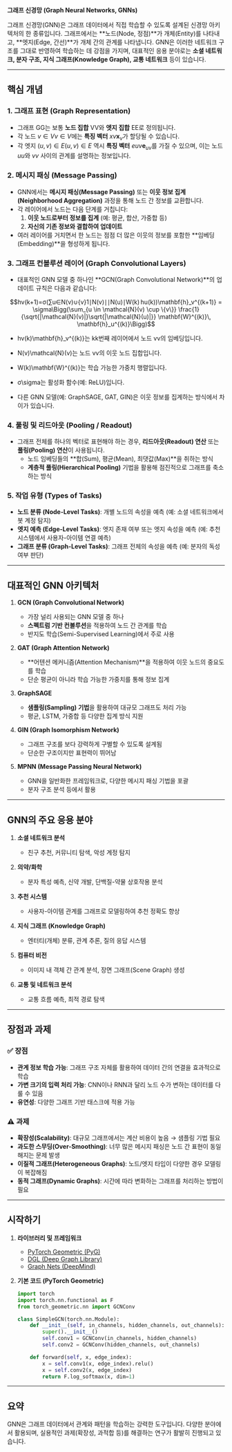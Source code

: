 **그래프 신경망 (Graph Neural Networks, GNNs)**

그래프 신경망(GNN)은 그래프 데이터에서 직접 학습할 수 있도록 설계된 신경망 아키텍처의 한 종류입니다. 그래프에서는 **노드(Node, 정점)**가 개체(Entity)를 나타내고, **엣지(Edge, 간선)**가 개체 간의 관계를 나타냅니다. GNN은 이러한 네트워크 구조를 그대로 반영하여 학습하는 데 강점을 가지며, 대표적인 응용 분야로는 **소셜 네트워크, 분자 구조, 지식 그래프(Knowledge Graph), 교통 네트워크** 등이 있습니다.

---

## **핵심 개념**

### 1. **그래프 표현 (Graph Representation)**

- 그래프 GG는 보통 **노드 집합** VV와 **엣지 집합** EE로 정의됩니다.
- 각 노드 $v∈Vv \in V$에는 **특징 벡터** $xv\mathbf{x}_v$가 할당될 수 있습니다.
- 각 엣지 $(u,v)∈E(u, v) \in E$ 역시 **특징 벡터** $euv\mathbf{e}_{uv}$를 가질 수 있으며, 이는 노드 $uu$와 $vv$ 사이의 관계를 설명하는 정보입니다.

### 2. **메시지 패싱 (Message Passing)**

- GNN에서는 **메시지 패싱(Message Passing)** 또는 **이웃 정보 집계(Neighborhood Aggregation)** 과정을 통해 노드 간 정보를 교환합니다.
- 각 레이어에서 노드는 다음 단계를 거칩니다:
    1. **이웃 노드로부터 정보를 집계** (예: 평균, 합산, 가중합 등)
    2. **자신의 기존 정보와 결합하여 업데이트**
- 여러 레이어를 거치면서 한 노드는 점점 더 많은 이웃의 정보를 포함한 **임베딩(Embedding)**을 형성하게 됩니다.

### 3. **그래프 컨볼루션 레이어 (Graph Convolutional Layers)**

- 대표적인 GNN 모델 중 하나인 **GCN(Graph Convolutional Network)**의 업데이트 규칙은 다음과 같습니다:

$$hv(k+1)=σ(∑u∈N(v)∪{v}1∣N(v)∣∣N(u)∣W(k) hu(k))\mathbf{h}_v^{(k+1)} = \sigma\Bigg(\sum_{u \in \mathcal{N}(v) \cup \{v\}} \frac{1}{\sqrt{|\mathcal{N}(v)|}\sqrt{|\mathcal{N}(u)|}} \mathbf{W}^{(k)}\, \mathbf{h}_u^{(k)}\Bigg)$$

- hv(k)\mathbf{h}_v^{(k)}는 kk번째 레이어에서 노드 vv의 임베딩입니다.
    
- N(v)\mathcal{N}(v)는 노드 vv의 이웃 노드 집합입니다.
    
- W(k)\mathbf{W}^{(k)}는 학습 가능한 가중치 행렬입니다.
    
- σ\sigma는 활성화 함수(예: ReLU)입니다.
    
- 다른 GNN 모델(예: GraphSAGE, GAT, GIN)은 이웃 정보를 집계하는 방식에서 차이가 있습니다.
    

### 4. **풀링 및 리드아웃 (Pooling / Readout)**

- 그래프 전체를 하나의 벡터로 표현해야 하는 경우, **리드아웃(Readout) 연산** 또는 **풀링(Pooling) 연산**이 사용됩니다.
    - 노드 임베딩들의 **합(Sum), 평균(Mean), 최댓값(Max)**을 취하는 방식
    - **계층적 풀링(Hierarchical Pooling)** 기법을 활용해 점진적으로 그래프를 축소하는 방식

### 5. **작업 유형 (Types of Tasks)**

- **노드 분류 (Node-Level Tasks)**: 개별 노드의 속성을 예측 (예: 소셜 네트워크에서 봇 계정 탐지)
- **엣지 예측 (Edge-Level Tasks)**: 엣지 존재 여부 또는 엣지 속성을 예측 (예: 추천 시스템에서 사용자-아이템 연결 예측)
- **그래프 분류 (Graph-Level Tasks)**: 그래프 전체의 속성을 예측 (예: 분자의 독성 여부 판단)

---

## **대표적인 GNN 아키텍처**

1. **GCN (Graph Convolutional Network)**
    
    - 가장 널리 사용되는 GNN 모델 중 하나
    - **스펙트럼 기반 컨볼루션**을 적용하여 노드 간 관계를 학습
    - 반지도 학습(Semi-Supervised Learning)에서 주로 사용
2. **GAT (Graph Attention Network)**
    
    - **어텐션 메커니즘(Attention Mechanism)**을 적용하여 이웃 노드의 중요도를 학습
    - 단순 평균이 아니라 학습 가능한 가중치를 통해 정보 집계
3. **GraphSAGE**
    
    - **샘플링(Sampling) 기법**을 활용하여 대규모 그래프도 처리 가능
    - 평균, LSTM, 가중합 등 다양한 집계 방식 지원
4. **GIN (Graph Isomorphism Network)**
    
    - 그래프 구조를 보다 강력하게 구별할 수 있도록 설계됨
    - 단순한 구조이지만 표현력이 뛰어남
5. **MPNN (Message Passing Neural Network)**
    
    - GNN을 일반화한 프레임워크로, 다양한 메시지 패싱 기법을 포괄
    - 분자 구조 분석 등에서 활용

---

## **GNN의 주요 응용 분야**

1. **소셜 네트워크 분석**
    
    - 친구 추천, 커뮤니티 탐색, 악성 계정 탐지
2. **의약/화학**
    
    - 분자 특성 예측, 신약 개발, 단백질-약물 상호작용 분석
3. **추천 시스템**
    
    - 사용자-아이템 관계를 그래프로 모델링하여 추천 정확도 향상
4. **지식 그래프 (Knowledge Graph)**
    
    - 엔터티(개체) 분류, 관계 추론, 질의 응답 시스템
5. **컴퓨터 비전**
    
    - 이미지 내 객체 간 관계 분석, 장면 그래프(Scene Graph) 생성
6. **교통 및 네트워크 분석**
    
    - 교통 흐름 예측, 최적 경로 탐색

---

## **장점과 과제**

### ✅ **장점**

- **관계 정보 학습 가능**: 그래프 구조 자체를 활용하여 데이터 간의 연결을 효과적으로 학습
- **가변 크기의 입력 처리 가능**: CNN이나 RNN과 달리 노드 수가 변하는 데이터를 다룰 수 있음
- **유연성**: 다양한 그래프 기반 태스크에 적용 가능

### ⚠ **과제**

- **확장성(Scalability)**: 대규모 그래프에서는 계산 비용이 높음 → 샘플링 기법 필요
- **과도한 스무딩(Over-Smoothing)**: 너무 많은 메시지 패싱은 노드 간 표현이 동일해지는 문제 발생
- **이질적 그래프(Heterogeneous Graphs)**: 노드/엣지 타입이 다양한 경우 모델링이 복잡해짐
- **동적 그래프(Dynamic Graphs)**: 시간에 따라 변화하는 그래프를 처리하는 방법이 필요

---

## **시작하기**

1. **라이브러리 및 프레임워크**
    
    - [PyTorch Geometric (PyG)](https://pytorch-geometric.readthedocs.io/)
    - [DGL (Deep Graph Library)](https://www.dgl.ai/)
    - [Graph Nets (DeepMind)](https://github.com/deepmind/graph_nets)
2. **기본 코드 (PyTorch Geometric)**
    
    ```python
    import torch
    import torch.nn.functional as F
    from torch_geometric.nn import GCNConv
    
    class SimpleGCN(torch.nn.Module):
        def __init__(self, in_channels, hidden_channels, out_channels):
            super().__init__()
            self.conv1 = GCNConv(in_channels, hidden_channels)
            self.conv2 = GCNConv(hidden_channels, out_channels)
    
        def forward(self, x, edge_index):
            x = self.conv1(x, edge_index).relu()
            x = self.conv2(x, edge_index)
            return F.log_softmax(x, dim=1)
    ```
    

---

## **요약**

GNN은 그래프 데이터에서 관계와 패턴을 학습하는 강력한 도구입니다. 다양한 분야에서 활용되며, 실용적인 과제(확장성, 과적합 등)를 해결하는 연구가 활발히 진행되고 있습니다.